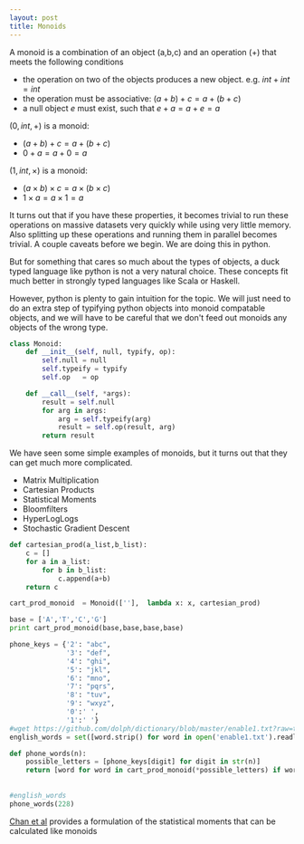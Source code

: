 ```yaml
---
layout: post
title: Monoids
---
```


A monoid is a combination of an object (a,b,c) and an operation ($+$) that meets the following conditions

* the operation on two of the objects produces a new object. e.g. $int +  int = int$
* the operation must be associative: $(a + b) + c = a + (b + c)$
* a null object $e$ must exist, such that $e + a = a + e = a$

$(0,int,+)$ is a monoid:

* $(a + b) + c = a + (b + c)$ 
* $0+a=a+0=a$

$(1,int,\times)$ is a monoid: 
* $(a \times b)\times c = a\times(b\times c)$ 
* $1\times a=a \times 1=a$


It turns out that if you have these properties, it becomes trivial to run these operations on massive datasets very quickly while using very little memory. Also splitting up these operations and running them in parallel becomes trivial. A couple caveats before we begin. We are doing this in python. 

But for something that cares so much about the types of objects, a duck typed language like python is not a very natural choice. These concepts fit much better in strongly typed languages like Scala or Haskell.

However, python is plenty to gain intuition for the topic. We will just need to do an extra step of typifying python objects into monoid compatable objects, and we will have to be careful that we don't feed out monoids any objects of the wrong type.

```python
class Monoid:
    def __init__(self, null, typify, op):
        self.null = null
        self.typeify = typify
        self.op   = op

    def __call__(self, *args):
        result = self.null
        for arg in args:
            arg = self.typeify(arg)
            result = self.op(result, arg)
        return result
```

We have seen some simple examples of monoids, but it turns out that they can get much more complicated. 
* Matrix Multiplication 
* Cartesian Products 
* Statistical Moments
* Bloomfilters
* HyperLogLogs 
* Stochastic Gradient Descent

```python
def cartesian_prod(a_list,b_list):
    c = []
    for a in a_list:
        for b in b_list:
            c.append(a+b)
    return c

cart_prod_monoid  = Monoid([''],  lambda x: x, cartesian_prod)

base = ['A','T','C','G']
print cart_prod_monoid(base,base,base,base)
```

```python
phone_keys = {'2': "abc",
              '3': "def",
              '4': "ghi",
              '5': "jkl",
              '6': "mno",
              '7': "pqrs",
              '8': "tuv",
              '9': "wxyz",
              '0':' ',
              '1':' '}
#wget https://github.com/dolph/dictionary/blob/master/enable1.txt?raw=true
english_words = set([word.strip() for word in open('enable1.txt').readlines()])

def phone_words(n):
    possible_letters = [phone_keys[digit] for digit in str(n)]
    return [word for word in cart_prod_monoid(*possible_letters) if word in english_words]
    
    
#english_words    
phone_words(228)
```

[Chan et al](http://i.stanford.edu/pub/cstr/reports/cs/tr/79/773/CS-TR-79-773.pdf) provides a formulation of the statistical moments that can be calculated like monoids
